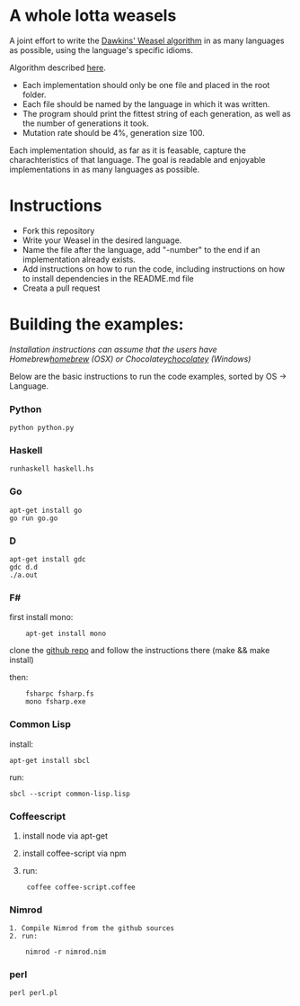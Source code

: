 # A whole lotta weasels

A joint effort to write the [Dawkins' Weasel algorithm][wikipedia] in as many languages as possible, using the language's specific idioms.

Algorithm described [here][algorithm].

+ Each implementation should only be one file and placed in the root folder.
+ Each file should be named by the language in which it was written.
+ The program should print the fittest string of each generation, as well as the number of generations it took.
+ Mutation rate should be 4%, generation size 100.


Each implementation should, as far as it is feasable, capture the charachteristics of that language. The goal is readable and enjoyable implementations in as many languages as possible.

[wikipedia]: http://en.wikipedia.org/wiki/Weasel_program
[algorithm]: http://rationalwiki.org/wiki/Dawkins_weasel

# Instructions

* Fork this repository
* Write your Weasel in the desired language.
* Name the file after the language, add "-number" to the end if an implementation already exists.
* Add instructions on how to run the code, including instructions on how to install dependencies in the README.md file
* Creata a pull request

# Building the examples:

*Installation instructions can assume that the users have Homebrew[homebrew] (OSX) or Chocolatey[chocolatey] (Windows)*

Below are the basic instructions to run the code examples, sorted by OS -> Language.

### Python

    python python.py

### Haskell

    runhaskell haskell.hs

### Go

    apt-get install go
    go run go.go

### D

    apt-get install gdc
    gdc d.d
    ./a.out

### F&#35;
first install mono:

        apt-get install mono

clone the [github repo][fsharp-github] and follow the instructions there (make && make install)

then:

        fsharpc fsharp.fs
        mono fsharp.exe

[fsharp-github]: https://github.com/fsharp/fsharp

### Common Lisp
install:

    apt-get install sbcl

run:

    sbcl --script common-lisp.lisp

### Coffeescript

1. install node via apt-get
2. install coffee-script via npm
3. run:

        coffee coffee-script.coffee
		
		
### Nimrod

	1. Compile Nimrod from the github sources
	2. run:
	
		nimrod -r nimrod.nim

[homebrew]: http://brew.sh/
[chocolatey]: https://chocolatey.org/

### perl

    perl perl.pl

